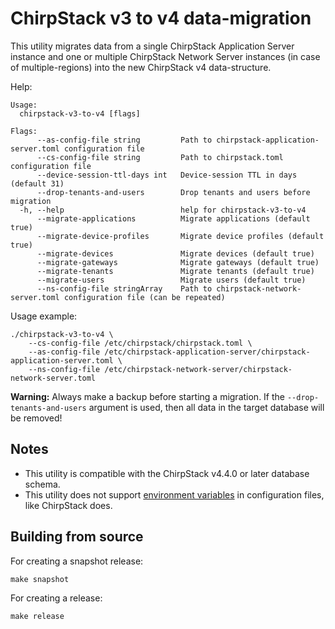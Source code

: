 # ChirpStack v3 to v4 data-migration

This utility migrates data from a single ChirpStack Application Server instance
and one or multiple ChirpStack Network Server instances (in case of multiple-regions)
into the new ChirpStack v4 data-structure.

Help:

```
Usage:
  chirpstack-v3-to-v4 [flags]

Flags:
      --as-config-file string         Path to chirpstack-application-server.toml configuration file
      --cs-config-file string         Path to chirpstack.toml configuration file
      --device-session-ttl-days int   Device-session TTL in days (default 31)
      --drop-tenants-and-users        Drop tenants and users before migration
  -h, --help                          help for chirpstack-v3-to-v4
      --migrate-applications          Migrate applications (default true)
      --migrate-device-profiles       Migrate device profiles (default true)
      --migrate-devices               Migrate devices (default true)
      --migrate-gateways              Migrate gateways (default true)
      --migrate-tenants               Migrate tenants (default true)
      --migrate-users                 Migrate users (default true)
      --ns-config-file stringArray    Path to chirpstack-network-server.toml configuration file (can be repeated)
```

Usage example:

```
./chirpstack-v3-to-v4 \
	--cs-config-file /etc/chirpstack/chirpstack.toml \
	--as-config-file /etc/chirpstack-application-server/chirpstack-application-server.toml \
	--ns-config-file /etc/chirpstack-network-server/chirpstack-network-server.toml
```

**Warning:** Always make a backup before starting a migration. If the
`--drop-tenants-and-users` argument is used, then all data in the target
database will be removed!

## Notes

* This utility is compatible with the ChirpStack v4.4.0 or later database schema.
* This utility does not support [environment variables](https://www.chirpstack.io/docs/chirpstack/configuration.html#environment-variables) in configuration files, like ChirpStack does.

## Building from source

For creating a snapshot release:

```
make snapshot
```

For creating a release:

```
make release
```
